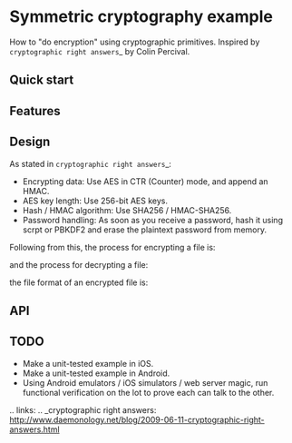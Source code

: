 Symmetric cryptography example
==============================

How to "do encryption" using cryptographic primitives. Inspired by `cryptographic right answers`_ by Colin Percival.

Quick start
-----------

Features
--------

Design
------

As stated in `cryptographic right answers`_:

-   Encrypting data: Use AES in CTR (Counter) mode, and append an HMAC.
-   AES key length: Use 256-bit AES keys.
-   Hash / HMAC algorithm: Use SHA256 / HMAC-SHA256.
-   Password handling: As soon as you receive a password, hash it using scrpt or PBKDF2 and erase the plaintext password from memory.

Following from this, the process for encrypting a file is:

and the process for decrypting a file:

the file format of an encrypted file is:

API
---

TODO
----

-   Make a unit-tested example in iOS.
-   Make a unit-tested example in Android.
-   Using Android emulators / iOS simulators / web server magic, run functional verification on the lot to prove each can talk to the other.

.. links:
.. _cryptographic right answers: http://www.daemonology.net/blog/2009-06-11-cryptographic-right-answers.html
